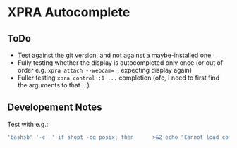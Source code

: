 # XPRA Autocomplete

## ToDo
* Test against the git version, and not against a maybe-installed one
* Fully testing whether the display is autocompleted only once
  (or out of order e.g. `xpra attach --webcam= `, expecting display again)
* Fuller testing `xpra control :1 ...` completion
  (ofc, I need to first find the arguments to that ...)

## Developement Notes
Test with e.g.:

```bash
'bashsb' '-c' ' if shopt -oq posix; then      >&2 echo "Cannot load completions! (?)" ;     exit 125 ; else      if [ -f /usr/share/bash-completion/bash_completion ]; then         . /usr/share/bash-completion/bash_completion;     elif [ -f /etc/bash_completion ]; then         . /etc/bash_completion;     fi ; fi ; source /home/stdedos/Documents/projects/ATracking/xpra/tests/xpra/test_apps/../../../fs/share/bash-completion/completion/xpra-autocomplete.sh; xpra-config() { echo ; }; export -f xpra-config; COMP_LINE="xpra"; COMP_WORDS=(xpra); COMP_CWORD=1; COMP_POINT=4; "$(complete -p xpra | sed "s/.*-F \\([^ ]*\\) .*/\\1/")" && echo ${COMPREPLY[*]} '
```
